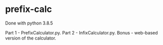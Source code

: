 # prefix-calc

Done with python 3.8.5

Part 1 - PrefixCalculator.py.
Part 2 - InfixCalculator.py.
Bonus - web-based version of the calculator.